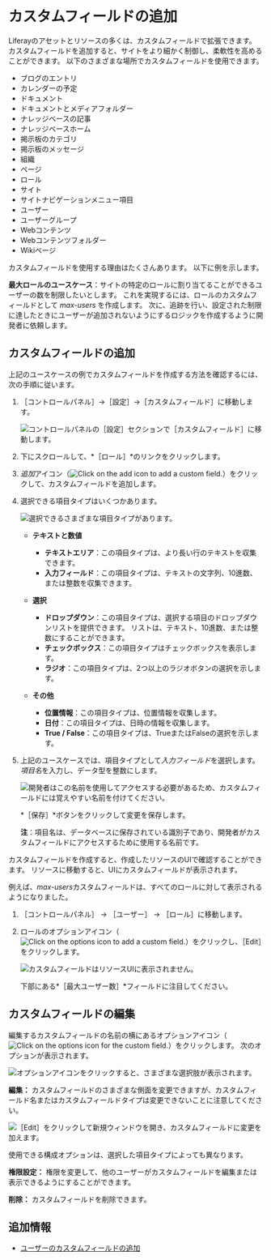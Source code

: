 # カスタムフィールドの追加

Liferayのアセットとリソースの多くは、カスタムフィールドで拡張できます。 カスタムフィールドを追加すると、サイトをより細かく制御し、柔軟性を高めることができます。 以下のさまざまな場所でカスタムフィールドを使用できます。

* ブログのエントリ
* カレンダーの予定
* ドキュメント
* ドキュメントとメディアフォルダー
* ナレッジベースの記事
* ナレッジベースホーム
* 掲示板のカテゴリ
* 掲示板のメッセージ
* 組織
* ページ
* ロール
* サイト
* サイトナビゲーションメニュー項目
* ユーザー
* ユーザーグループ
* Webコンテンツ
* Webコンテンツフォルダー
* Wikiページ

カスタムフィールドを使用する理由はたくさんあります。 以下に例を示します。

**最大ロールのユースケース**：サイトの特定のロールに割り当てることができるユーザーの数を制限したいとします。 これを実現するには、ロールのカスタムフィールドとして *max-users* を作成します。 次に、追跡を行い、設定された制限に達したときにユーザーが追加されないようにするロジックを作成するように開発者に依頼します。

## カスタムフィールドの追加

上記のユースケースの例でカスタムフィールドを作成する方法を確認するには、次の手順に従います。

1. ［コントロールパネル］→［設定］→［カスタムフィールド］に移動します。

    ![コントロールパネルの［設定］セクションで［カスタムフィールド］に移動します。](adding-custom-fields/images/01.png)

1. 下にスクロールして、*［ロール］*のリンクをクリックします。

1. *追加*アイコン（![Click on the add icon to add a custom field.](../../images/icon-add.png)）をクリックして、カスタムフィールドを追加します。

1. 選択できる項目タイプはいくつかあります。

    ![選択できるさまざまな項目タイプがあります。](adding-custom-fields/images/02.png)

    * **テキストと数値**
        * **テキストエリア**：この項目タイプは、より長い行のテキストを収集できます。
        * **入力フィールド**：この項目タイプは、テキストの文字列、10進数、または整数を収集できます。

    * **選択**
        * **ドロップダウン**：この項目タイプは、選択する項目のドロップダウンリストを提供できます。 リストは、テキスト、10進数、または整数にすることができます。
        * **チェックボックス**：この項目タイプはチェックボックスを表示します。
        * **ラジオ**：この項目タイプは、2つ以上のラジオボタンの選択を示します。

    * **その他**
        * **位置情報**：この項目タイプは、位置情報を収集します。
        * **日付**：この項目タイプは、日時の情報を収集します。
        * **True / False**：この項目タイプは、TrueまたはFalseの選択を示します。

1. 上記のユースケースでは、項目タイプとして*入力フィールド*を選択します。 *項目名*を入力し、データ型を整数にします。

    ![開発者はこの名前を使用してアクセスする必要があるため、カスタムフィールドには覚えやすい名前を付けてください。](adding-custom-fields/images/03.png)

    *［保存］*ボタンをクリックして変更を保存します。

    **注**：項目名は、データベースに保存されている識別子であり、開発者がカスタムフィールドにアクセスするために使用する名前です。

カスタムフィールドを作成すると、作成したリソースのUIで確認することができます。 リソースに移動すると、UIにカスタムフィールドが表示されます。

例えば、*max-users*カスタムフィールドは、すべてのロールに対して表示されるようになりました。

1. ［コントロールパネル］ → ［ユーザー］ → ［ロール］に移動します。

1. ロールのオプションアイコン（![Click on the options icon to add a custom field.](../../images/icon-options.png)）をクリックし、［Edit］をクリックします。

    ![カスタムフィールドはリソースUIに表示されません。](adding-custom-fields/images/04.png)

    下部にある*［最大ユーザー数］*フィールドに注目してください。

## カスタムフィールドの編集

編集するカスタムフィールドの名前の横にあるオプションアイコン（![Click on the options icon for the custom field.](../../images/icon-options.png)）をクリックします。 次のオプションが表示されます。

![オプションアイコンをクリックすると、さまざまな選択肢が表示されます。](adding-custom-fields/images/05.png)

**編集：** カスタムフィールドのさまざまな側面を変更できますが、カスタムフィールド名またはカスタムフィールドタイプは変更できないことに注意してください。

![［Edit］をクリックして新規ウィンドウを開き、カスタムフィールドに変更を加えます。](adding-custom-fields/images/06.png)

使用できる構成オプションは、選択した項目タイプによっても異なります。

**権限設定：** 権限を変更して、他のユーザーがカスタムフィールドを編集または表示できるようにすることができます。

**削除：** カスタムフィールドを削除できます。

## 追加情報

* [ユーザーのカスタムフィールドの追加](../../users-and-permissions/users/adding-custom-fields-to-users.md)
